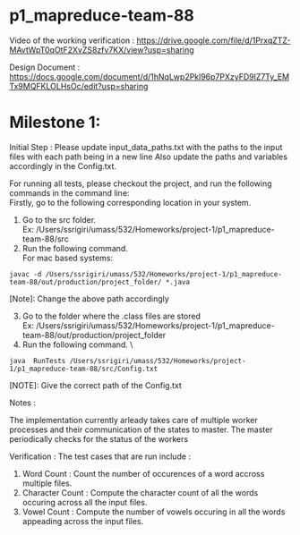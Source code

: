 # p1_mapreduce-team-88

Video of the working verification : https://drive.google.com/file/d/1PrxqZTZ-MAvtWpT0qOtF2XvZS8zfv7KX/view?usp=sharing

Design Document : https://docs.google.com/document/d/1hNqLwp2Pkl96p7PXzyFD9lZ7Ty_EMTx9MQFKLOLHsOc/edit?usp=sharing


# Milestone 1: 

Initial Step : Please update input_data_paths.txt with the paths to the input files with each path being in a new line
Also update the paths and variables accordingly in the Config.txt.




For running all tests, please checkout the project, and run the following commands in the command line:  \
Firstly, go to the following corresponding location in your system.

1. Go to the src folder. \
  Ex: /Users/ssrigiri/umass/532/Homeworks/project-1/p1_mapreduce-team-88/src
2. Run the following command. \
  For mac based systems:
  ```
  javac -d /Users/ssrigiri/umass/532/Homeworks/project-1/p1_mapreduce-team-88/out/production/project_folder/ *.java
  ```
  [Note]: Change the above path accordingly
  
3. Go to the folder where the .class files are stored \
  Ex: /Users/ssrigiri/umass/532/Homeworks/project-1/p1_mapreduce-team-88/out/production/project_folder
4. Run the following command. \
  ```
  java  RunTests /Users/ssrigiri/umass/532/Homeworks/project-1/p1_mapreduce-team-88/src/Config.txt
  ```
  [NOTE]: Give the correct path of the Config.txt



Notes : 

The implementation currently arleady takes care of multiple worker processes and their communication of the states to master. The master periodically checks for the status of the workers


Verification :  The test cases that are run include : 
1. Word Count : Count the number of occurences of a word accross multiple files. 
2. Character Count : Compute the character count of all the words occuring across all the input files. 
3. Vowel Count : Compute the number of vowels occuring in all the words appeading across the input files.
